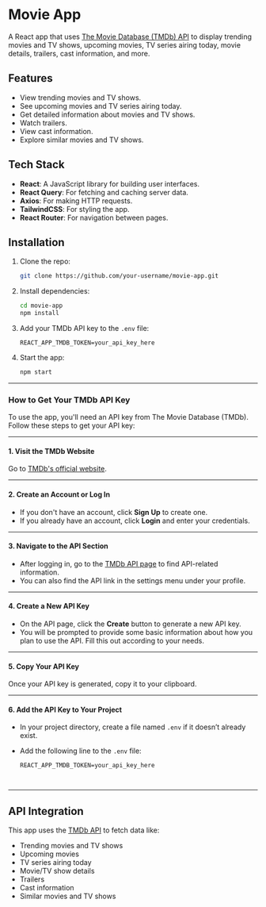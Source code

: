 # Movie App

A React app that uses [The Movie Database (TMDb) API](https://www.themoviedb.org/) to display trending movies and TV shows, upcoming movies, TV series airing today, movie details, trailers, cast information, and more.

## Features

- View trending movies and TV shows.
- See upcoming movies and TV series airing today.
- Get detailed information about movies and TV shows.
- Watch trailers.
- View cast information.
- Explore similar movies and TV shows.

## Tech Stack

- **React**: A JavaScript library for building user interfaces.
- **React Query**: For fetching and caching server data.
- **Axios**: For making HTTP requests.
- **TailwindCSS**: For styling the app.
- **React Router**: For navigation between pages.

## Installation

1. Clone the repo:

    ```bash
    git clone https://github.com/your-username/movie-app.git
    ```

2. Install dependencies:

    ```bash
    cd movie-app
    npm install
    ```

3. Add your TMDb API key to the `.env` file:

    ```env
    REACT_APP_TMDB_TOKEN=your_api_key_here
    ```

4. Start the app:

    ```bash
    npm start
    ```
---
### How to Get Your TMDb API Key

To use the app, you'll need an API key from The Movie Database (TMDb). Follow these steps to get your API key:

---

#### 1. Visit the TMDb Website
Go to [TMDb's official website](https://www.themoviedb.org/).

---

#### 2. Create an Account or Log In
- If you don't have an account, click **Sign Up** to create one.
- If you already have an account, click **Login** and enter your credentials.

---

#### 3. Navigate to the API Section
- After logging in, go to the [TMDb API page](https://www.themoviedb.org/settings/api) to find API-related information.
- You can also find the API link in the settings menu under your profile.

---

#### 4. Create a New API Key
- On the API page, click the **Create** button to generate a new API key.
- You will be prompted to provide some basic information about how you plan to use the API. Fill this out according to your needs.

---

#### 5. Copy Your API Key
Once your API key is generated, copy it to your clipboard.

---

#### 6. Add the API Key to Your Project
- In your project directory, create a file named `.env` if it doesn’t already exist.
- Add the following line to the `.env` file:

  ```plaintext
  REACT_APP_TMDB_TOKEN=your_api_key_here



---

  ## API Integration

This app uses the [TMDb API](https://www.themoviedb.org/documentation/api) to fetch data like:

- Trending movies and TV shows
- Upcoming movies
- TV series airing today
- Movie/TV show details
- Trailers
- Cast information
- Similar movies and TV shows



